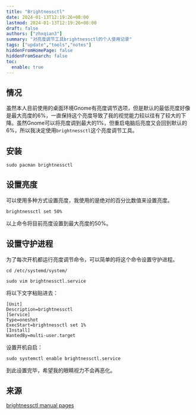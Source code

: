 ```yaml
---
title: "Brightnessctl"
date: 2024-01-13T12:19:26+08:00
lastmod: 2024-01-13T12:19:26+08:00
draft: false
authors: ["zhxqian3"]
summary: "对亮度调节工具brightnessctl的个人使用记录"
tags: ["update","tools","notes"]
hiddenFromHomePage: false
hiddenFromSearch: false
toc: 
  enable: true
---
```


## 情况
虽然本人目前使用的桌面环境Gnome有亮度调节选项，但是默认的最低亮度好像是最大亮度的6%，一直保持这个亮度导致了我的视觉能力较以往有了较大的下降。虽然Gnome可以将亮度调到最大的1%，但重启电脑后亮度又会回到默认的6%，所以我决定使用`brightnessctl`这个亮度调节工具。

## 安装
```
sudo pacman brightnessctl
```

## 设置亮度
可以使用多种方式设置亮度，我使用的是绝对的百分比数值来设置亮度。
```
brightnessctl set 50%
```
以上命令将目前亮度设置到最大亮度的50%。

## 设置守护进程
为了每次开机都运行亮度调节命令，可以简单的将这个命令设置守护进程。
```
cd /etc/systemd/system/
```
```
sudo vim brightnessctl.service
```
将以下文字粘贴进去：
```
[Unit] 
Description=brightnessctl
[Service] 
Type=oneshot
ExecStart=brightnessctl set 1%
[Install] 
WantedBy=multi-user.target
```
设置开机自启：
```
sudo systemctl enable brightnessctl.service
```
到此设置完毕，希望我的眼睛视力不会再恶化。

## 来源
[brightnessctl manual pages](https://man.archlinux.org/man/extra/brightnessctl/brightnessctl.1.en)